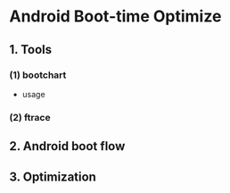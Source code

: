 # Android Boot-time Optimize

## 1. Tools
### (1) bootchart
* usage  
### (2) ftrace
## 2. Android boot flow
## 3. Optimization
